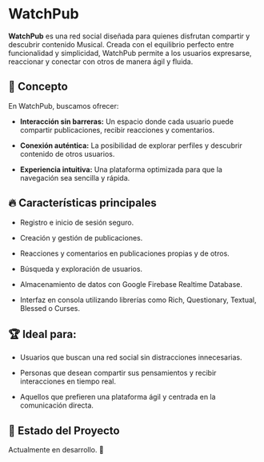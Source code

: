 # WatchPub
**WatchPub** es una red social diseñada para quienes disfrutan compartir y descubrir contenido Musical. Creada con el equilibrio perfecto entre funcionalidad y simplicidad, WatchPub permite a los usuarios expresarse, reaccionar y conectar con otros de manera ágil y fluida.

## 🎯 **Concepto**

En WatchPub, buscamos ofrecer:

- **Interacción sin barreras:** Un espacio donde cada usuario puede compartir publicaciones, recibir reacciones y comentarios.

- **Conexión auténtica:** La posibilidad de explorar perfiles y descubrir contenido de otros usuarios.

- **Experiencia intuitiva:** Una plataforma optimizada para que la navegación sea sencilla y rápida.

## 🔥 **Características principales**

- Registro e inicio de sesión seguro.

- Creación y gestión de publicaciones.

- Reacciones y comentarios en publicaciones propias y de otros.

- Búsqueda y exploración de usuarios.

- Almacenamiento de datos con Google Firebase Realtime Database.

- Interfaz en consola utilizando librerías como Rich, Questionary, Textual, Blessed o Curses.

## 🏆 **Ideal para:**

- Usuarios que buscan una red social sin distracciones innecesarias.

- Personas que desean compartir sus pensamientos y recibir interacciones en tiempo real.

- Aquellos que prefieren una plataforma ágil y centrada en la comunicación directa.


## 📍 **Estado del Proyecto**
Actualmente en desarrollo. 🚧
